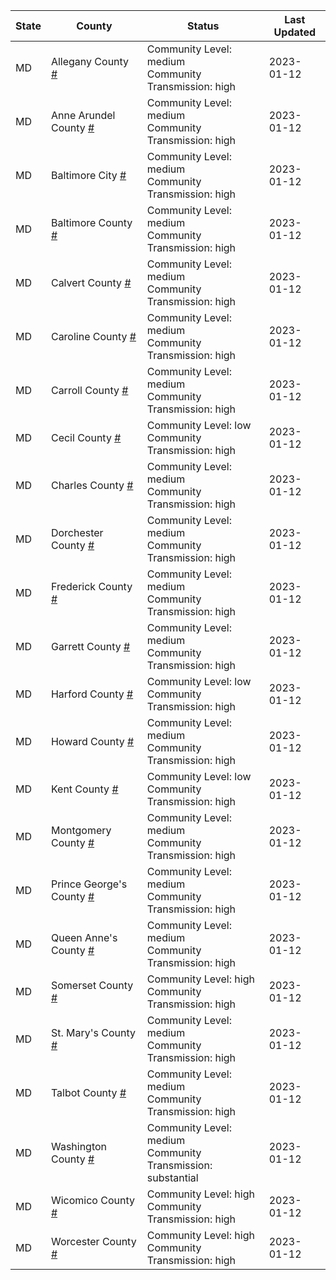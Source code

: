 State | County | Status | Last Updated
--- | --- | --- | --- 
MD | Allegany County <a href="#allegany_county">#</a> | <a name="allegany_county"></a>Community Level: medium<br/>Community Transmission: high | 2023-01-12
MD | Anne Arundel County <a href="#anne_arundel_county">#</a> | <a name="anne_arundel_county"></a>Community Level: medium<br/>Community Transmission: high | 2023-01-12
MD | Baltimore City <a href="#baltimore_city">#</a> | <a name="baltimore_city"></a>Community Level: medium<br/>Community Transmission: high | 2023-01-12
MD | Baltimore County <a href="#baltimore_county">#</a> | <a name="baltimore_county"></a>Community Level: medium<br/>Community Transmission: high | 2023-01-12
MD | Calvert County <a href="#calvert_county">#</a> | <a name="calvert_county"></a>Community Level: medium<br/>Community Transmission: high | 2023-01-12
MD | Caroline County <a href="#caroline_county">#</a> | <a name="caroline_county"></a>Community Level: medium<br/>Community Transmission: high | 2023-01-12
MD | Carroll County <a href="#carroll_county">#</a> | <a name="carroll_county"></a>Community Level: medium<br/>Community Transmission: high | 2023-01-12
MD | Cecil County <a href="#cecil_county">#</a> | <a name="cecil_county"></a>Community Level: low<br/>Community Transmission: high | 2023-01-12
MD | Charles County <a href="#charles_county">#</a> | <a name="charles_county"></a>Community Level: medium<br/>Community Transmission: high | 2023-01-12
MD | Dorchester County <a href="#dorchester_county">#</a> | <a name="dorchester_county"></a>Community Level: medium<br/>Community Transmission: high | 2023-01-12
MD | Frederick County <a href="#frederick_county">#</a> | <a name="frederick_county"></a>Community Level: medium<br/>Community Transmission: high | 2023-01-12
MD | Garrett County <a href="#garrett_county">#</a> | <a name="garrett_county"></a>Community Level: medium<br/>Community Transmission: high | 2023-01-12
MD | Harford County <a href="#harford_county">#</a> | <a name="harford_county"></a>Community Level: low<br/>Community Transmission: high | 2023-01-12
MD | Howard County <a href="#howard_county">#</a> | <a name="howard_county"></a>Community Level: medium<br/>Community Transmission: high | 2023-01-12
MD | Kent County <a href="#kent_county">#</a> | <a name="kent_county"></a>Community Level: low<br/>Community Transmission: high | 2023-01-12
MD | Montgomery County <a href="#montgomery_county">#</a> | <a name="montgomery_county"></a>Community Level: medium<br/>Community Transmission: high | 2023-01-12
MD | Prince George's County <a href="#prince_george's_county">#</a> | <a name="prince_george's_county"></a>Community Level: medium<br/>Community Transmission: high | 2023-01-12
MD | Queen Anne's County <a href="#queen_anne's_county">#</a> | <a name="queen_anne's_county"></a>Community Level: medium<br/>Community Transmission: high | 2023-01-12
MD | Somerset County <a href="#somerset_county">#</a> | <a name="somerset_county"></a>Community Level: high<br/>Community Transmission: high | 2023-01-12
MD | St. Mary's County <a href="#st._mary's_county">#</a> | <a name="st._mary's_county"></a>Community Level: medium<br/>Community Transmission: high | 2023-01-12
MD | Talbot County <a href="#talbot_county">#</a> | <a name="talbot_county"></a>Community Level: medium<br/>Community Transmission: high | 2023-01-12
MD | Washington County <a href="#washington_county">#</a> | <a name="washington_county"></a>Community Level: medium<br/>Community Transmission: substantial | 2023-01-12
MD | Wicomico County <a href="#wicomico_county">#</a> | <a name="wicomico_county"></a>Community Level: high<br/>Community Transmission: high | 2023-01-12
MD | Worcester County <a href="#worcester_county">#</a> | <a name="worcester_county"></a>Community Level: high<br/>Community Transmission: high | 2023-01-12
